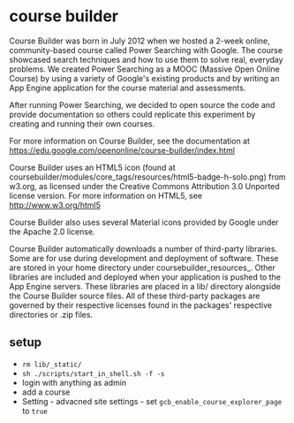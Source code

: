 # course builder
Course Builder was born in July 2012 when we hosted a 2-week online,
community-based course called Power Searching with Google. The course showcased
search techniques and how to use them to solve real, everyday problems. We
created Power Searching as a MOOC (Massive Open Online Course) by using a
variety of Google's existing products and by writing an App Engine application
for the course material and assessments.

After running Power Searching, we decided to open source the code and provide
documentation so others could replicate this experiment by creating and running
their own courses.

For more information on Course Builder, see the documentation at
https://edu.google.com/openonline/course-builder/index.html

Course Builder uses an HTML5 icon (found at
coursebuilder/modules/core_tags/resources/html5-badge-h-solo.png)
from w3.org, as licensed under the Creative Commons Attribution 3.0 Unported
license version. For more information on HTML5, see http://www.w3.org/html5

Course Builder also uses several Material icons provided by Google under the
Apache 2.0 license.

Course Builder automatically downloads a number of third-party libraries. Some
are for use during development and deployment of software.  These are stored in
your home directory under coursebuilder_resources_<version>.  Other libraries
are included and deployed when your application is pushed to the App Engine
servers.  These libraries are placed in a lib/ directory alongside the Course
Builder source files.  All of these third-party packages are governed by their
respective licenses found in the packages' respective directories or .zip files.

## setup 
- `rm lib/_static/`
- `sh ./scripts/start_in_shell.sh -f -s`
- login with anything as admin
- add a course
- Setting - advacned site settings - set `gcb_enable_course_explorer_page` to `true` 

